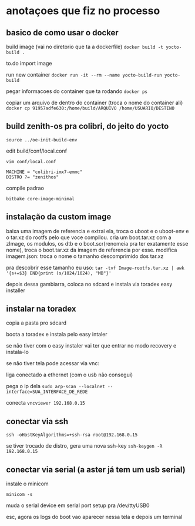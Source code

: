 # anotaçoes que fiz no processo
## basico de como usar o docker

build image (vai no diretorio que ta a dockerfile)
` docker build -t yocto-build . `

to.do import image

run new container
` docker run -it --rm --name yocto-build-run yocto-build `

pegar informacoes do container que ta rodando
` docker ps `

copiar um arquivo de dentro do container (troca o nome do container ali)
` docker cp 91957adfe630:/home/build/ARQUIVO /home/USUARIO/DESTINO `


## build zenith-os pra colibri, do jeito do yocto

` source ../oe-init-build-env `

edit build/conf/local.conf

` vim conf/local.conf `

```
MACHINE = "colibri-imx7-emmc"
DISTRO ?= "zenithos"
``` 

compile padrao

` bitbake core-image-minimal `

## instalação da custom image
baixa uma imagem de referencia e extrai ela, troca o uboot e o uboot-env e o tar.xz do rootfs pelo que voce compilou.
cria um boot.tar.xz com a zImage, os modulos, os dtb e o boot.scr(renomeia pra ter exatamente esse nome), troca o boot.tar.xz da imagem de referencia por esse.
modifica imagem.json: troca o nome o tamanho descomprimido dos tar.xz

pra descobrir esse tamanho eu uso:
``` tar -tvf Image-rootfs.tar.xz | awk '{s+=$3} END{print (s/1024/1024), "MB"}' ```

depois dessa gambiarra, coloca no sdcard e instala via toradex easy installer

## instalar na toradex
copia a pasta pro sdcard

boota a toradex e instala pelo easy intaler

se não tiver com o easy instaler vai ter que entrar no modo recovery e instala-lo


se não tiver tela pode acessar via vnc:

liga conectado a ethernet (com o usb não consegui)

pega o ip dela
` sudo arp-scan --localnet --interface=SUA_INTERFACE_DE_REDE `

conecta
` vncviewer 192.168.0.15 `

## conectar via ssh
` ssh -oHostKeyAlgorithms=+ssh-rsa root@192.168.0.15 `

se tiver trocado de distro, gera uma nova ssh-key
` ssh-keygen -R 192.168.0.15 `

## conectar via serial (a aster já tem um usb serial)
instale o minicom

` minicom -s `

muda o serial device em serial port setup pra /dev/ttyUSB0

esc, agora os logs do boot vao aparecer nessa tela e depois um terminal

